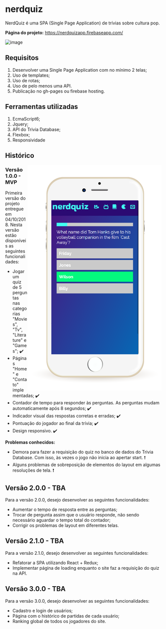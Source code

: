 # nerdquiz

NerdQuiz é uma SPA (Single Page Application) de trívias sobre cultura pop.

**Página do projeto:** https://nerdquizapp.firebaseapp.com/

![image](https://user-images.githubusercontent.com/40531512/47820632-d8ceae00-dd3c-11e8-8ed4-cb161b65b526.png)

## Requisitos

1. Desenvolver uma Single Page Application com no mínimo 2 telas;
2. Uso de templates;
3. Uso de rotas;
4. Uso de pelo menos uma API.
5. Publicação no gh-pages ou firebase hosting.

## Ferramentas utilizadas

1. EcmaScript6;
2. Jquery;
3. API do Trivia Database;
4. Flexbox;
5. Responsividade

## Histórico

<img align="right" src="dist/assets/imgs/nerdquiz-mobile-01.png">

### Versão 1.0.0 - MVP

Primeira versão do projeto entregue em 04/10/2018. Nesta versão estão disponíveis as seguintes funcionalidades:

- Jogar um quiz de 5 perguntas nas categorias "Movies", "Tv", "Literature" e "Games"; :heavy_check_mark:
- Páginas "Home" e "Contato" implementadas; :heavy_check_mark: 
- Contador de tempo para responder às perguntas. As perguntas mudam automaticamente após 8 segundos; :heavy_check_mark: 
- Indicador visual das respostas corretas e erradas; :heavy_check_mark: 
- Pontuação do jogador ao final da trívia; :heavy_check_mark: 
- Design responsivo. :heavy_check_mark: 

**Problemas conhecidos:**

- Demora para fazer a requisição do quiz no banco de dados do Trivia Database. Com isso, às vezes o jogo não inicia ao apertar start. :heavy_exclamation_mark:
- Alguns problemas de sobreposição de elementos do layout em algumas resoluções de tela. :heavy_exclamation_mark:

## Versão 2.0.0 - TBA

Para a versão 2.0.0, desejo desenvolver as seguintes funcionalidades:

- Aumentar o tempo de resposta entre as perguntas;
- Trocar de pergunta assim que o usuário responde, não sendo necessário aguardar o tempo total do contador;
- Corrigir os problemas de layout em diferentes telas. 

## Versão 2.1.0 - TBA

Para a versão 2.1.0, desejo desenvolver as seguintes funcionalidades:

- Refatorar a SPA utilizando React + Redux;
- Implementar página de loading enquanto o site faz a requisição do quiz na API. 

## Versão 3.0.0 - TBA

Para a versão 3.0.0, desejo desenvolver as seguintes funcionalidades:

- Cadastro e login de usuários;
- Página com o histórico de partidas de cada usuário;
- Ranking global de todos os jogadores do site.
